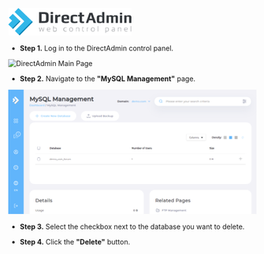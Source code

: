 <img src="/kb-images/directadmin/directadmin-logo.png" alt="DirectAdmin Logo" width="250"/>

* **Step 1.** Log in to the DirectAdmin control panel.

<img src="/kb-images/directadmin/directadmin-main-page.png" alt="DirectAdmin Main Page" width="full"/>

* **Step 2.** Navigate to the **"MySQL Management"** page.

![DirectAdmin MySQL Management](/kb-images/directadmin/directadmin-mysql-management.png)

* **Step 3.** Select the checkbox next to the database you want to delete.

* **Step 4.** Click the **"Delete"** button.
